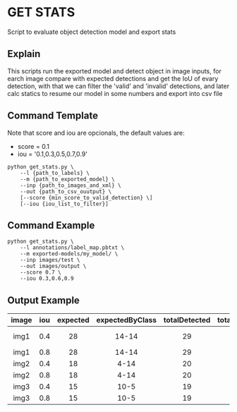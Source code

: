 # GET STATS
Script to evaluate object detection model and export stats

## Explain
This scripts run the exported model and detect object in image inputs, for earch image compare with expected detections and get the IoU of evary detection, with that we can filter the 'valid' and 'invalid' detections, and later calc statics to resume our model in some numbers and export into csv file

## Command Template
Note that score and iou are opcionals, the default values are:
- score = 0.1
- iou = '0.1,0.3,0.5,0.7,0.9'
```
python get_stats.py \
    --l {path_to_labels} \
    --m {path_to_exported_model} \
    --inp {path_to_images_and_xml} \
    --out {path_to_csv_ouutput} \
    [--score {min_score_to_valid_detection} \]
    [--iou {iou_list_to_filter}]
```

## Command Example
```
python get_stats.py \
    --l annotations/label_map.pbtxt \
    --m exported-models/my_model/ \
    --inp images/test \
    --out images/output \
    --score 0.7 \
    --iou 0.3,0.6,0.9
```

## Output Example
| image | iou | expected | expectedByClass | totalDetected | totalDetectedByClass | validDetected | validDetectedByClass | q1validConfidence | q2validConfidence | q3validConfidence | q1invalidConfidence | q2invalidConfidence | q3invalidConfidence | precision | precisionByClass | recall | recallByClass | f1 | f1ByClass |  
| :----: | :----: | :----: | :----: | :----: | :----: | :----: | :----: | :----: | :----: | :----: | :----: | :----: | :----: | :----: | :----: | :----: | :----: | :----: | :----: |
| img1 | 0.4 | 28 | 14-14 | 29 | 14-15 | 28 | 14-14 | 0.957 | 0.986 | 0.992 | 0.67 | 0.67 | 0.67 | 0.966 | 1.0-0.933 | 1 | 1.0-1.0 | 0.983 | 1.0-0.965 |
| img1 | 0.8 | 28 | 14-14 | 29 | 14-15 | 28 | 14-14 | .. | .. | .. | .. | .. | .. | .. | .. | .. | .. | .. | .. |
| img2 | 0.4 | 18 | 4-14 | 20 | 5-15 | .. | .. | .. | .. | .. | .. | .. | .. | .. | .. | .. | .. | .. | .. | .. |
| img2 | 0.8 | 18 | 4-14 | 20 | 5-15 | .. | .. | .. | .. | .. | .. | .. | .. | .. | .. | .. | .. | .. | .. |
| img3 | 0.4 | 15 | 10-5 | 19 | 14-5 | .. | .. | .. | .. | .. | .. | .. | .. | .. | .. | .. | .. | .. | .. |
| img3 | 0.8 | 15 | 10-5 | 19 | 14-5 | .. | .. | .. | .. | .. | .. | .. | .. | .. | .. | .. | .. | .. | .. |